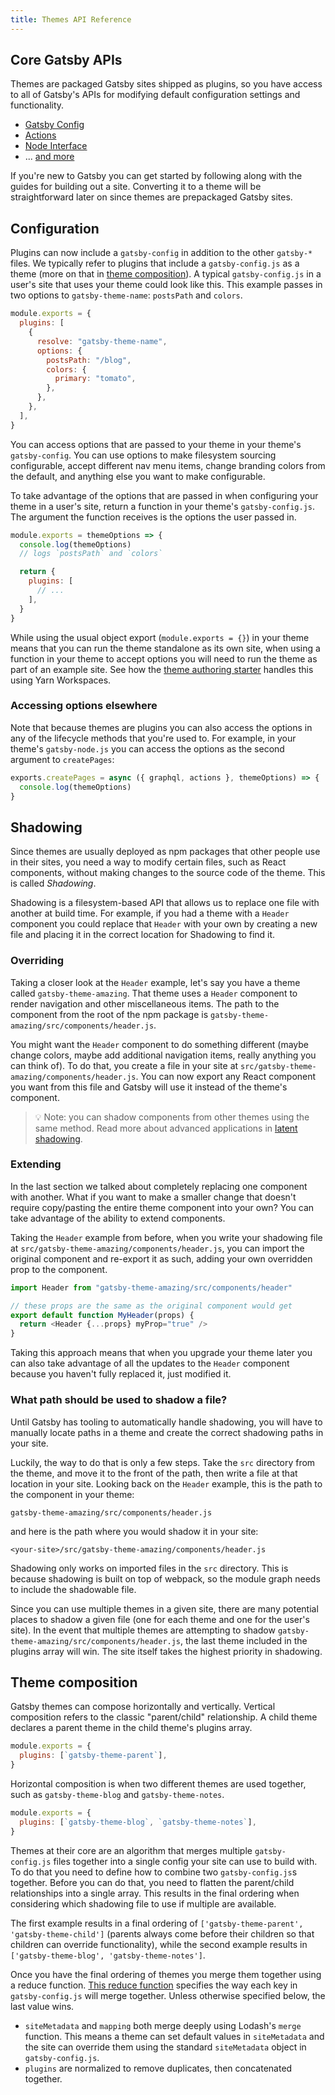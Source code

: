 ```yaml
---
title: Themes API Reference
---
```


## Core Gatsby APIs

Themes are packaged Gatsby sites shipped as plugins, so you have access to all of Gatsby's APIs for modifying default configuration settings and functionality.

- [Gatsby Config](https://www.gatsbyjs.org/docs/gatsby-config/)
- [Actions](https://www.gatsbyjs.org/docs/actions/)
- [Node Interface](https://www.gatsbyjs.org/docs/node-interface/)
- ... [and more](https://www.gatsbyjs.org/docs/api-specification/)

If you're new to Gatsby you can get started by following along with the guides for building out a site. Converting it to a theme will be straightforward later on since themes are prepackaged Gatsby sites.

## Configuration

Plugins can now include a `gatsby-config` in addition to the other `gatsby-*` files. We typically refer to plugins that include a `gatsby-config.js` as a theme (more on that in [theme composition](#theme-composition)). A typical `gatsby-config.js` in a user's site that uses your theme could look like this. This example passes in two options to `gatsby-theme-name`: `postsPath` and `colors`.

```js:title=gatsby-config.js
module.exports = {
  plugins: [
    {
      resolve: "gatsby-theme-name",
      options: {
        postsPath: "/blog",
        colors: {
          primary: "tomato",
        },
      },
    },
  ],
}
```

You can access options that are passed to your theme in your theme's `gatsby-config`. You can use options to make filesystem sourcing configurable, accept different nav menu items, change branding colors from the default, and anything else you want to make configurable.

To take advantage of the options that are passed in when configuring your theme in a user's site, return a function in your theme's `gatsby-config.js`. The argument the function receives is the options the user passed in.

```js:title=gatsby-config.js
module.exports = themeOptions => {
  console.log(themeOptions)
  // logs `postsPath` and `colors`

  return {
    plugins: [
      // ...
    ],
  }
}
```

While using the usual object export (`module.exports = {}`) in your theme means that you can run the theme standalone as its own site, when using a function in your theme to accept options you will need to run the theme as part of an example site. See how the [theme authoring starter](https://github.com/gatsbyjs/gatsby-starter-theme-workspace) handles this using Yarn Workspaces.

### Accessing options elsewhere

Note that because themes are plugins you can also access the options in any of the lifecycle methods that you're used to. For example, in your theme's `gatsby-node.js` you can access the options as the second argument to `createPages`:

```js:title=gatsby-node.js
exports.createPages = async ({ graphql, actions }, themeOptions) => {
  console.log(themeOptions)
}
```

## Shadowing

Since themes are usually deployed as npm packages that other people use in their sites, you need a way to modify certain files, such as React components, without making changes to the source code of the theme. This is called _Shadowing_.

Shadowing is a filesystem-based API that allows us to replace one file with another at build time. For example, if you had a theme with a `Header` component you could replace that `Header` with your own by creating a new file and placing it in the correct location for Shadowing to find it.

### Overriding

Taking a closer look at the `Header` example, let's say you have a theme called `gatsby-theme-amazing`. That theme uses a `Header` component to render navigation and other miscellaneous items. The path to the component from the root of the npm package is `gatsby-theme-amazing/src/components/header.js`.

You might want the `Header` component to do something different (maybe change colors, maybe add additional navigation items, really anything you can think of). To do that, you create a file in your site at `src/gatsby-theme-amazing/components/header.js`. You can now export any React component you want from this file and Gatsby will use it instead of the theme's component.

> 💡 Note: you can shadow components from other themes using the same method. Read more about advanced applications in [latent shadowing](https://johno.com/latent-component-shadowing).

### Extending

In the last section we talked about completely replacing one component with another. What if you want to make a smaller change that doesn't require copy/pasting the entire theme component into your own? You can take advantage of the ability to extend components.

Taking the `Header` example from before, when you write your shadowing file at `src/gatsby-theme-amazing/components/header.js`, you can import the original component and re-export it as such, adding your own overridden prop to the component.

```js
import Header from "gatsby-theme-amazing/src/components/header"

// these props are the same as the original component would get
export default function MyHeader(props) {
  return <Header {...props} myProp="true" />
}
```

Taking this approach means that when you upgrade your theme later you can also take advantage of all the updates to the `Header` component because you haven't fully replaced it, just modified it.

### What path should be used to shadow a file?

Until Gatsby has tooling to automatically handle shadowing, you will have to manually locate paths in a theme and create the correct shadowing paths in your site.

Luckily, the way to do that is only a few steps. Take the `src` directory from the theme, and move it to the front of the path, then write a file at that location in your site. Looking back on the `Header` example, this is the path to the component in your theme:

```text
gatsby-theme-amazing/src/components/header.js
```

and here is the path where you would shadow it in your site:

```text
<your-site>/src/gatsby-theme-amazing/components/header.js
```

Shadowing only works on imported files in the `src` directory. This is because shadowing is built on top of webpack, so the module graph needs to include the shadowable file.

Since you can use multiple themes in a given site, there are many potential places to shadow a given file (one for each theme and one for the user's site). In the event that multiple themes are attempting to shadow `gatsby-theme-amazing/src/components/header.js`, the last theme included in the plugins array will win. The site itself takes the highest priority in shadowing.

## Theme composition

Gatsby themes can compose horizontally and vertically. Vertical composition refers to the classic "parent/child" relationship. A child theme declares a parent theme in the child theme's plugins array.

```js:title=gatsby-theme-child/gatsby-config.js
module.exports = {
  plugins: [`gatsby-theme-parent`],
}
```

Horizontal composition is when two different themes are used together, such as `gatsby-theme-blog` and `gatsby-theme-notes`.

```js:title=my-site/gatsby-config.js
module.exports = {
  plugins: [`gatsby-theme-blog`, `gatsby-theme-notes`],
}
```

Themes at their core are an algorithm that merges multiple `gatsby-config.js` files together into a single config your site can use to build with. To do that you need to define how to combine two `gatsby-config.js`s together. Before you can do that, you need to flatten the parent/child relationships into a single array. This results in the final ordering when considering which shadowing file to use if multiple are available.

The first example results in a final ordering of `['gatsby-theme-parent', 'gatsby-theme-child']` (parents always come before their children so that children can override functionality), while the second example results in `['gatsby-theme-blog', 'gatsby-theme-notes']`.

Once you have the final ordering of themes you merge them together using a reduce function. [This reduce function](https://github.com/gatsbyjs/gatsby/blob/master/packages/gatsby/src/utils/merge-gatsby-config.ts) specifies the way each key in `gatsby-config.js` will merge together. Unless otherwise specified below, the last value wins.

- `siteMetadata` and `mapping` both merge deeply using Lodash's `merge` function. This means a theme can set default values in `siteMetadata` and the site can override them using the standard `siteMetadata` object in `gatsby-config.js`.
- `plugins` are normalized to remove duplicates, then concatenated together.
